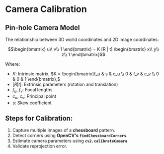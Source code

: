 # Camera Calibration

## Pin-hole Camera Model

The relationship between 3D world coordinates and 2D image coordinates:

$$\begin{bmatrix} u\\ v\\ 1 \end{bmatrix} = K [R | t] \begin{bmatrix} x\\ y\\ z\\ 1 \end{bmatrix}$$

Where:  
* $`K`$: Intrinsic matrix, $`K = \begin{bmatrix}f_u & s & c_u \\ 0 & f_v & c_v \\ 0 & 0 & 1 \end{bmatrix},`$
* $`[R | t]`$: Extrinsic parameters (rotation and translation)
* $`f_u`$, $`f_v`$: Focal lengths
* $`c_u`$, $`c_v`$: Principal point
* $`s`$: Skew coefficient

## Steps for Calibration:
1. Capture multiple images of a **chessboard** pattern.  
2. Detect corners using **OpenCV's `findChessboardCorners`**.  
3. Estimate camera parameters using **`cv2.calibrateCamera`**.  
4. Validate reprojection error.  